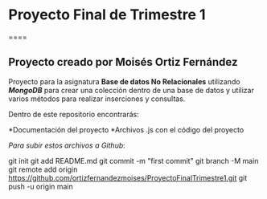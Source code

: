 # Proyecto Final de Trimestre 1
====
## Proyecto creado por Moisés Ortiz Fernández

Proyecto para la asignatura **Base de datos No Relacionales** utilizando **_MongoDB_** para crear una colección dentro de una base de datos y utilizar varios métodos para realizar inserciones y consultas.

Dentro de este repositorio encontrarás:

*Documentación del proyecto
*Archivos .js con el código del proyecto

*Para subir estos archivos a Github*:

git init
git add README.md
git commit -m "first commit"
git branch -M main
git remote add origin https://github.com/ortizfernandezmoises/ProyectoFinalTrimestre1.git
git push -u origin main
